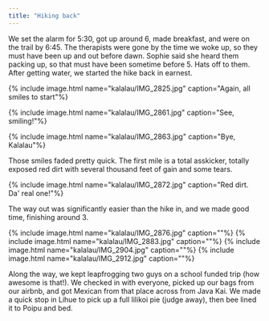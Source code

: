 ```yaml
---
title: "Hiking back"
---
```


We set the alarm for 5:30, got up around 6, made breakfast, and were on the trail by 6:45. The therapists were gone by the time we woke up, so they must have been up and out before dawn. Sophie said she heard them packing up, so that must have been sometime before 5. Hats off to them. After getting water, we started the hike back in earnest.

{% include image.html name="kalalau/IMG_2825.jpg" caption="Again, all smiles to start"%}

{% include image.html name="kalalau/IMG_2861.jpg" caption="See, smiling!"%}

{% include image.html name="kalalau/IMG_2863.jpg" caption="Bye, Kalalau"%}

Those smiles faded pretty quick. The first mile is a total asskicker, totally exposed red dirt with several thousand feet of gain and some tears.

{% include image.html name="kalalau/IMG_2872.jpg" caption="Red dirt. Da' real one!"%}

The way out was significantly easier than the hike in, and we made good time, finishing around 3.

{% include image.html name="kalalau/IMG_2876.jpg" caption=""%}
{% include image.html name="kalalau/IMG_2883.jpg" caption=""%}
{% include image.html name="kalalau/IMG_2904.jpg" caption=""%}
{% include image.html name="kalalau/IMG_2912.jpg" caption=""%}

Along the way, we kept leapfrogging two guys on a school funded trip (how awesome is that!). We checked in with everyone, picked up our bags from our airbnb, and got Mexican from that place across from Java Kai. We made a quick stop in Lihue to pick up a full lilikoi pie (judge away), then bee lined it to Poipu and bed.